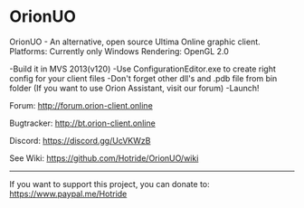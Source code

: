 # OrionUO
OrionUO - An alternative, open source Ultima Online graphic client.
Platforms: Currently only Windows
Rendering: OpenGL 2.0

-Build it in MVS 2013(v120)
-Use ConfigurationEditor.exe to create right config for your client files
-Don't forget other dll's and .pdb file from bin folder
(If you want to use Orion Assistant, visit our forum)
-Launch!

Forum: http://forum.orion-client.online

Bugtracker: http://bt.orion-client.online

Discord: https://discord.gg/UcVKWzB

See Wiki: https://github.com/Hotride/OrionUO/wiki

--------------

If you want to support this project, you can donate to: https://www.paypal.me/Hotride
